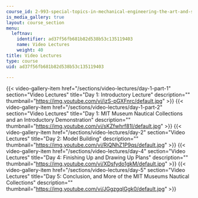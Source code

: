 ```yaml
---
course_id: 2-993-special-topics-in-mechanical-engineering-the-art-and-science-of-boat-design-january-iap-2007
is_media_gallery: true
layout: course_section
menu:
  leftnav:
    identifier: ad37f56fb681b82d538b53c135119403
    name: Video Lectures
    weight: 40
title: Video Lectures
type: course
uid: ad37f56fb681b82d538b53c135119403

---
```

{{< video-gallery-item href="/sections/video-lectures/day-1-part-1" section="Video Lectures" title="Day 1: Introductory Lecture" description="" thumbnail="https://img.youtube.com/vi/izS-pGXFnrc/default.jpg" >}} {{< video-gallery-item href="/sections/video-lectures/day-1-part-2" section="Video Lectures" title="Day 1: MIT Museum Nautical Collections and an Introductory Demonstration" description="" thumbnail="https://img.youtube.com/vi/sKZfwhrf81I/default.jpg" >}} {{< video-gallery-item href="/sections/video-lectures/day-2" section="Video Lectures" title="Day 2: Model Building" description="" thumbnail="https://img.youtube.com/vi/RiQNhZ1P9qs/default.jpg" >}} {{< video-gallery-item href="/sections/video-lectures/day-4" section="Video Lectures" title="Day 4: Finishing Up and Drawing Up Plans" description="" thumbnail="https://img.youtube.com/vi/XDsfydo1gkM/default.jpg" >}} {{< video-gallery-item href="/sections/video-lectures/day-5" section="Video Lectures" title="Day 5: Conclusion, and More of the MIT Museums Nautical Collections" description="" thumbnail="https://img.youtube.com/vi/JGgzgqIGgk0/default.jpg" >}}